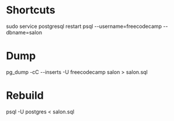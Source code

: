 # Shortcuts
sudo service postgresql restart
psql --username=freecodecamp --dbname=salon

# Dump
pg_dump -cC --inserts -U freecodecamp salon > salon.sql

# Rebuild
psql -U postgres < salon.sql